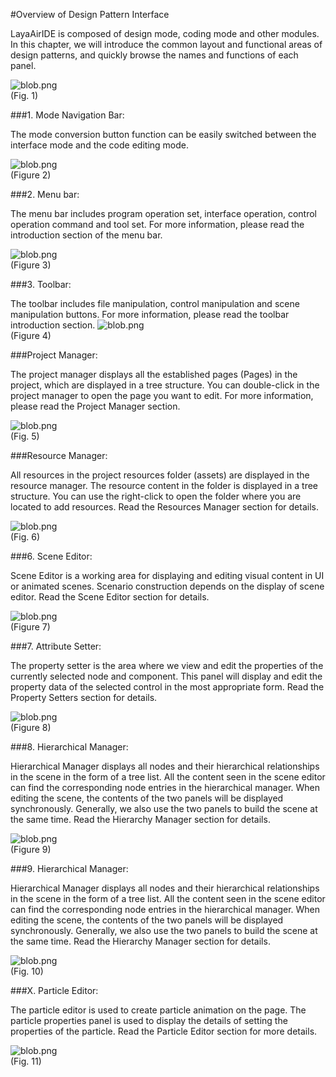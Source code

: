 #Overview of Design Pattern Interface

LayaAirIDE is composed of design mode, coding mode and other modules. In this chapter, we will introduce the common layout and functional areas of design patterns, and quickly browse the names and functions of each panel.

​![blob.png](img/1.png)<br/>
(Fig. 1)



###1. Mode Navigation Bar:

The mode conversion button function can be easily switched between the interface mode and the code editing mode.

​![blob.png](img/2.png)<br/>
(Figure 2)



###2. Menu bar:

The menu bar includes program operation set, interface operation, control operation command and tool set. For more information, please read the introduction section of the menu bar.

​![blob.png](img/3.png)<br/>
(Figure 3)



 



###3. Toolbar:

The toolbar includes file manipulation, control manipulation and scene manipulation buttons. For more information, please read the toolbar introduction section.
​![blob.png](img/4.png)<br/>
(Figure 4)



###Project Manager:

The project manager displays all the established pages (Pages) in the project, which are displayed in a tree structure. You can double-click in the project manager to open the page you want to edit. For more information, please read the Project Manager section.

​![blob.png](img/5.png)<br/>
(Fig. 5)



 



###Resource Manager:

All resources in the project resources folder (assets) are displayed in the resource manager. The resource content in the folder is displayed in a tree structure. You can use the right-click to open the folder where you are located to add resources. Read the Resources Manager section for details.

​![blob.png](img/6.png)<br/>
(Fig. 6)



 



###6. Scene Editor:

Scene Editor is a working area for displaying and editing visual content in UI or animated scenes. Scenario construction depends on the display of scene editor. Read the Scene Editor section for details.

​![blob.png](img/7.png)<br/>
(Figure 7)



 



###7. Attribute Setter:

The property setter is the area where we view and edit the properties of the currently selected node and component. This panel will display and edit the property data of the selected control in the most appropriate form. Read the Property Setters section for details.

​![blob.png](img/8.png)<br/>
(Figure 8)



  



###8. Hierarchical Manager:

Hierarchical Manager displays all nodes and their hierarchical relationships in the scene in the form of a tree list. All the content seen in the scene editor can find the corresponding node entries in the hierarchical manager. When editing the scene, the contents of the two panels will be displayed synchronously. Generally, we also use the two panels to build the scene at the same time. Read the Hierarchy Manager section for details.

​![blob.png](img/9.png)<br/>
(Figure 9)



###9. Hierarchical Manager:

Hierarchical Manager displays all nodes and their hierarchical relationships in the scene in the form of a tree list. All the content seen in the scene editor can find the corresponding node entries in the hierarchical manager. When editing the scene, the contents of the two panels will be displayed synchronously. Generally, we also use the two panels to build the scene at the same time. Read the Hierarchy Manager section for details.

​![blob.png](img/10.png)<br/>
(Fig. 10)



###X. Particle Editor:

The particle editor is used to create particle animation on the page. The particle properties panel is used to display the details of setting the properties of the particle. Read the Particle Editor section for more details.

​![blob.png](img/11.gif)<br/>
(Fig. 11)